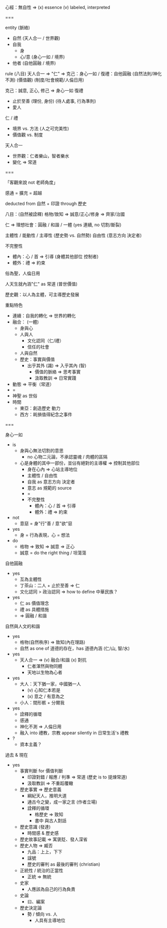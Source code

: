 
心經：無自性 => (x) essence (v) labeled, interpreted

===



entity (脈絡)
- 自然 (天人合一 / 世界觀)
- 自我
	- 身
	- 心/意 (身心一如 / 境界)
- 他者 (自他圓融 / 境界)

rule (八目)
天人合一           => "仁"    => 克己：身心一如 / 復禮：自他圓融
(自然法則/神化不測)   (價值觀)   (制度/社會規範/人倫日用)

克己：誠意, 正心, 修己 => 身心一如
復禮
- 止於至善 (理份, 身份) (待人處事, 行為準則)
- 愛人

仁 / 禮
- 境界 vs. 方法 (人之可完美性)
- 價值觀 vs. 制度

天人合一
- 世界觀：仁者樂山，智者樂水
- 變化 => 常道

===

「客觀來說 not 老師角度」

感通 = 擴充 = 超越

deducted from 自然 + 印證 through 歷史

八目：(自然被詮釋) 格物/致知 => 誠意/正心/修身 => 齊家/治國

仁
=> 理想社會：圓融 / 和諧 / 一體 (yes 連續, no 切割/斷裂)

主體性 / 能動性 / 主導性 (歷史勢 vs. 自然勢)
自由性 (意志方向 決定者)

不完整性
- 體內：心 / 首 => 引導 (身體其他部位 控制者)
- 體外：禮 => 約束

俗為聖，人倫日用

人天生就內涵"仁" as 常道 (普世價值)

歷史觀：以人為主體，可主導歷史發展

重點特色
- 連續：自我的轉化 => 世界的轉化
- 融合： (一體)
	- 身與心
	- 人與人
		- 文化認同（仁/禮）
		- 信任的社會
	- 人與自然
	- 歷史：事實與價值
		- 出乎其外 (識) => 入乎其內 (智)
			- 價值的脈絡 => 思考事實
			- 汲取教訓 => 日常實踐
- 動態 => 平衡（常道）
- =
- 神聖 as 世俗
- 時間
	- 東亞：創造歷史 動力
	- 西方：耗損值得紀念之事件

===

身心一如
- is
	- 身與心無法切割的意思
		- no 心物二元論，不承認靈魂 / 肉體的區隔
	- 心是身體的其中一部份，並佔有絕對的主導權 => 控制其他部位
		- 身在心內 => 心站主導地位
		- 主體性 / 自由性
		- 自我 as 意志方向 決定者
		- 意志 as 規範的 source
		- =
		- 不完整性
			- 體內：心 / 首 => 引導
			- 體外：禮 => 約束
- not
	- 意惡 = 身"行"善 / 意"欲"惡
- yes
	- 身 = 行為表現，心 = 想法
- do
	- 格物 => 致知 => 誠意 => 正心
	- 誠意 = do the right thing / 坦蕩蕩

自他圓融
- yes
	- 互為主體性
	- 丁茶山：二人 + 止於至善 => 仁
	- 文化認同 > 政治認同 => how to define 中華民族？
- yes
	- 仁 as 價值理念
	- 禮 as 具體措施
	- => 圓融 / 和諧

自然與人文的和諧
- yes
	- 格物(自然秩序) => 致知(內在理路)
	- 自然 as one of 道德的存在，has 道德內涵 (仁/山, 智/水)
- yes
	- 天人合一 => (v) 融合/和諧 (x) 對抗
		- 仁者渾然與物同體
		- 天地以生物為心者
- yes
	- 大人：天下猶一家，中國猶一人
		- (v) 心知仁本若是
		- (x) 意之 / 有意為之
	- 小人：間形骸 + 分爾我
- yes
	- 詮釋的循環
	- 感通
	- 神化不測 => 人倫日用
	- 融入 into 禮教，宗教 appear silently in 日常生活's 禮教
- ?
	- 資本主義？

過去 & 現在
- yes
	- 事實判斷 for 價值判斷
		- 印證對錯 / 報應 / 判準 => 常道 (歷史 is to 提煉常道)
		- 汲取教訓 => 不重蹈覆轍
	- 歷史事實 => 歷史意義
		- 綱紀天人，推明大道
		- 通古今之變，成一家之言 (作者立場)
		- 詮釋的循環
			- 格歷史 => 致知
			- 書中 與古人對話
	- 歷史意識 (發達)
		- 時間感 & 歷史感
	- 歷史故事記載 => 寓褒貶、發人深省
	- 歷史人物 => 臧否
		- 九品：上上，下下
		- 諡號
		- 歷史的審判 as 最後的審判 (christian)
	- 正統性 / 統治的正當性
		- 正統 => 無統
	- 史家
		- 人應該為自己的行為負責
	- 史論
		- 曰、編案
	- 歷史決定論
		- 勢 / 傾向 vs. 人
			- 人具有主導地位

